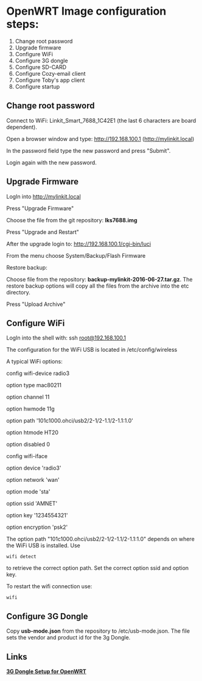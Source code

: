 # OpenWRT Image configuration steps: #

1. Change root password
2. Upgrade firmware
3. Configure WiFi
4. Configure 3G dongle
5. Configure SD-CARD
6. Configure Cozy-email client
7. Configure Toby's app client
8. Configure startup

## Change root password ##
Connect to WiFi: Linkit_Smart_7688_1C42E1 (the last 6 characters are board dependent).

Open a browser window and type: http://192.168.100.1 (http://mylinkit.local)

In the password field type the new password and press "Submit".

Login again with the new password.

## Upgrade Firmware ##
LogIn into http://mylinkit.local

Press "Upgrade Firmware"

Choose the file from the git repository: **lks7688.img**

Press "Upgrade and Restart"

After the upgrade login to: http://192.168.100.1/cgi-bin/luci

From the menu choose System/Backup/Flash Firmware

Restore backup:

Choose file from the repository: **backup-mylinkit-2016-06-27.tar.gz**. The restore backup options will copy all the files from the archive into the etc directory.

Press "Upload Archive"

## Configure WiFi ##
LogIn into the shell with: ssh root@192.168.100.1

The configuration for the WiFi USB is located in /etc/config/wireless

A typical WiFi options:

config wifi-device  radio3

  option type     mac80211                            

  option channel  11                                      

  option hwmode   11g                                 

  option path     '101c1000.ohci/usb2/2-1/2-1.1/2-1.1:1.0'

  option htmode   HT20                                

  option disabled 0

  config wifi-iface


option device   'radio3'                            

  option network  'wan'                               

  option mode     'sta'                                   

  option ssid     'AMNET'                                 

  option key '1234554321'                                 

  option encryption 'psk2'

The option path "101c1000.ohci/usb2/2-1/2-1.1/2-1.1:1.0" depends on where the WiFi USB is installed. Use

```
wifi detect
```
to retrieve the correct option path. Set the correct option ssid and option key.

To restart the wifi connection use:

```
wifi
```

## Configure 3G Dongle ##

Copy **usb-mode.json** from the repository to /etc/usb-mode.json. The file sets the vendor and product id for the 3g Dongle.

## Links ##
**[3G Dongle Setup for OpenWRT](https://wiki.openwrt.org/doc/recipes/3gdongle)**

